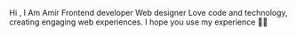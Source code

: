 Hi , I Am Amir
Frontend developer Web designer Love code and technology, creating engaging web experiences. 
I hope you use my experience 👨‍💻
